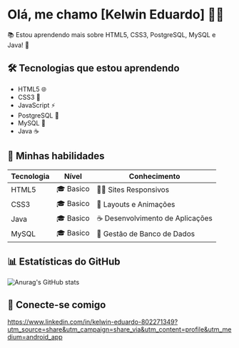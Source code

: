 # Olá, me chamo [Kelwin Eduardo] 👨‍💻

📚 Estou aprendendo mais sobre HTML5, CSS3, PostgreSQL, MySQL e Java! 🚀

## 🛠️ Tecnologias que estou aprendendo

- HTML5 🌐
- CSS3 🎨
- JavaScript ⚡
- PostgreSQL 🐘
- MySQL 🐬
- Java ☕

## 🔧 Minhas habilidades

| Tecnologia | Nível       | Conhecimento |
|------------|-------------|--------------|
| HTML5      | 🎓 Basico | 👨‍💻 Sites Responsivos |
| CSS3       | 🎓 Basico | 🎨 Layouts e Animações |
| Java       | 🎓 Basico | ☕ Desenvolvimento de Aplicações |
| MySQL      | 🎓 Basico | 🐬 Gestão de Banco de Dados |

## 📊 Estatísticas do GitHub

![Anurag's GitHub stats](https://github-readme-stats.vercel.app/api?username=twkelwin&show_icons=true&theme=radical)

## 🔗 Conecte-se comigo
https://www.linkedin.com/in/kelwin-eduardo-802271349?utm_source=share&utm_campaign=share_via&utm_content=profile&utm_medium=android_app
